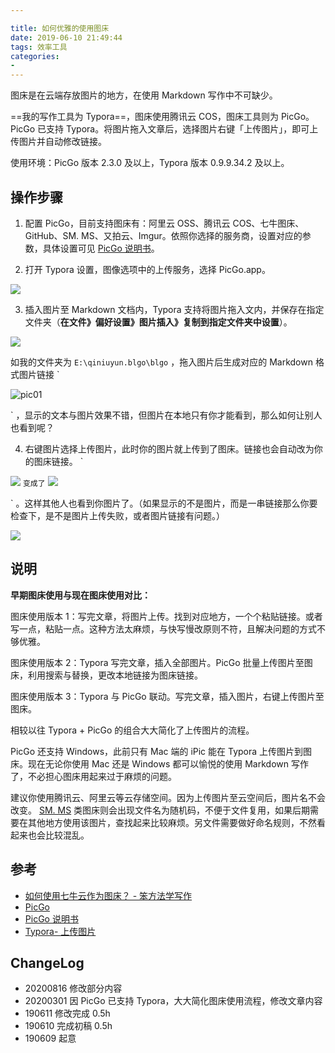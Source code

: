 ```yaml
---

title: 如何优雅的使用图床
date: 2019-06-10 21:49:44
tags: 效率工具
categories:
- 
---
```

图床是在云端存放图片的地方，在使用 Markdown 写作中不可缺少。

==我的写作工具为 Typora==，图床使用腾讯云 COS，图床工具则为 PicGo。PicGo 已支持 Typora。将图片拖入文章后，选择图片右键「上传图片」，即可上传图片并自动修改链接。

<!--more-->

使用环境：PicGo 版本 2.3.0 及以上，Typora 版本 0.9.9.34.2 及以上。

## 操作步骤

1) 配置 PicGo，目前支持图床有：阿里云 OSS、腾讯云 COS、七牛图床、GitHub、SM. MS、又拍云、Imgur。依照你选择的服务商，设置对应的参数，具体设置可见 [PicGo 说明书](https://picgo.github.io/PicGo-Doc/zh/guide/#%E5%BA%94%E7%94%A8%E8%AF%B4%E6%98%8E)。

2) 打开 Typora 设置，图像选项中的上传服务，选择 PicGo.app。

![](https://blgo-1258469251.cos.ap-shanghai.myqcloud.com/picgo05.png?imageMogr2/strip?imageMogr2/thumbnail/!50p)

3) 插入图片至 Markdown 文档内，Typora 支持将图片拖入文内，并保存在指定文件夹（**在文件》偏好设置》图片插入》复制到指定文件夹中设置**）。

![](https://blgo-1258469251.cos.ap-shanghai.myqcloud.com/pic02.png?imageMogr2/strip)

如我的文件夹为 `E:\qiniuyun.blgo\blgo` ，拖入图片后生成对应的 Markdown 格式图片链接 `

![pic01](E:\qiniuyun.blgo\pic01.png)

` ，显示的文本与图片效果不错，但图片在本地只有你才能看到，那么如何让别人也看到呢？

4) 右键图片选择上传图片，此时你的图片就上传到了图床。链接也会自动改为你的图床链接。 `

![](E:\qiniuyun.blgo\pic01.png) ` 变成了 ` ![](https://blgo-1258469251.cos.ap-shanghai.myqcloud.com/pic01.png)

` 。这样其他人也看到你图片了。（如果显示的不是图片，而是一串链接那么你要检查下，是不是图片上传失败，或者图片链接有问题。）

![](https://blgo-1258469251.cos.ap-shanghai.myqcloud.com/picgo06.png?imageMogr2/strip/thumbnail/!70p)

## 说明

**早期图床使用与现在图床使用对比：**

图床使用版本 1：写完文章，将图片上传。找到对应地方，一个个粘贴链接。或者写一点，粘贴一点。这种方法太麻烦，与快写慢改原则不符，且解决问题的方式不够优雅。

图床使用版本 2：Typora 写完文章，插入全部图片。PicGo 批量上传图片至图床，利用搜索与替换，更改本地链接为图床链接。

图床使用版本 3：Typora 与 PicGo 联动。写完文章，插入图片，右键上传图片至图床。

相较以往 Typora + PicGo 的组合大大简化了上传图片的流程。

PicGo 还支持 Windows，此前只有 Mac 端的 iPic 能在 Typora 上传图片到图床。现在无论你使用 Mac 还是 Windows 都可以愉悦的使用 Markdown 写作了，不必担心图床用起来过于麻烦的问题。

建议你使用腾讯云、阿里云等云存储空间。因为上传图片至云空间后，图片名不会改变。 [SM. MS](http://SM.MS) 类图床则会出现文件名为随机码，不便于文件复用，如果后期需要在其他地方使用该图片，查找起来比较麻烦。另文件需要做好命名规则，不然看起来也会比较混乱。

## 参考

- [如何使用七牛云作为图床？ - 笨方法学写作](https://www.cnfeat.com/blog/2015/11/30/cli-qiniu/)
- [PicGo](https://molunerfinn.com/PicGo/)
- [PicGo 说明书](https://picgo.github.io/PicGo-Doc/zh/guide/#%E5%BA%94%E7%94%A8%E8%AF%B4%E6%98%8E)
- [Typora- 上传图片](https://support.typora.io/Upload-Image/#picgoapp-chinese-language-only)

## ChangeLog

- 20200816 修改部分内容
- 20200301 因 PicGo 已支持 Typora，大大简化图床使用流程，修改文章内容
- 190611 修改完成 0.5h
- 190610 完成初稿 0.5h
- 190609 起意
